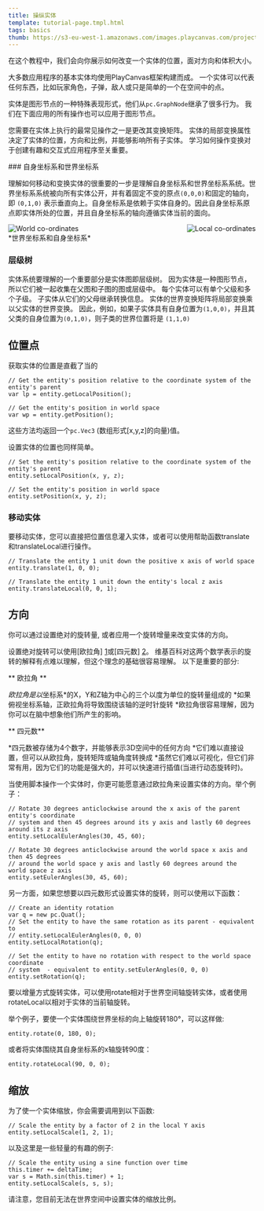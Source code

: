 ```yaml
---
title: 操纵实体
template: tutorial-page.tmpl.html
tags: basics
thumb: https://s3-eu-west-1.amazonaws.com/images.playcanvas.com/projects/12/186/KM6GIE-image-75.jpg
---
```


在这个教程中，我们会向你展示如何改变一个实体的位置，面对方向和体积大小。

大多数应用程序的基本实体均使用PlayCanvas框架构建而成。 一个实体可以代表任何东西，比如玩家角色，子弹，敌人或只是简单的一个在空间中的点。

实体是图形节点的一种特殊表现形式，他们从`pc.GraphNode`继承了很多行为。  我们在下面应用的所有操作也可以应用于图形节点。

您需要在实体上执行的最常见操作之一是更改其变换矩阵。 实体的局部变换属性决定了实体的位置，方向和比例，并能够影响所有子实体。 学习如何操作变换对于创建有趣和交互式应用程序至关重要。

### 自身坐标系和世界坐标系

理解如何移动和变换实体的很重要的一步是理解自身坐标系和世界坐标系系统。世界坐标系系统被向所有实体公开，并有着固定不变的原点`(0,0,0)`和固定的轴向，即 `(0,1,0)` 表示垂直向上。自身坐标系是依赖于实体自身的。因此自身坐标系原点即实体所处的位置，并且自身坐标系的轴向遵循实体当前的面向。

<img src="/images/tutorials/world.jpg" style="float:left;" alt="World co-ordinates"/>
<img src="/images/tutorials/local.jpg" style="float:right;" alt="Local co-ordinates"/>
<div style="clear:both" />
*世界坐标系和自身坐标系*
<br />

### 层级树

实体系统要理解的一个重要部分是实体图即层级树。 因为实体是一种图形节点，所以它们被一起收集在父图和子图的图或层级中。 每个实体可以有单个父级和多个子级。 子实体从它们的父母继承转换信息。 实体的世界变换矩阵将局部变换乘以父实体的世界变换。 因此，例如，如果子实体具有自身位置为`(1,0,0)`，并且其父类的自身位置为`(0,1,0)`，则子类的世界位置将是 `(1,1,0)`

## 位置点

获取实体的位置是直截了当的

~~~js~~~
// Get the entity's position relative to the coordinate system of the entity's parent
var lp = entity.getLocalPosition();

// Get the entity's position in world space
var wp = entity.getPosition();
~~~

这些方法均返回一个`pc.Vec3` (数组形式[x,y,z]的向量)值。

设置实体的位置也同样简单。

~~~js~~~
// Set the entity's position relative to the coordinate system of the entity's parent
entity.setLocalPosition(x, y, z);

// Set the entity's position in world space
entity.setPosition(x, y, z);
~~~

### 移动实体

要移动实体，您可以直接把位置信息灌入实体，或者可以使用帮助函数translate和translateLocal进行操作。

~~~js~~~
// Translate the entity 1 unit down the positive x axis of world space
entity.translate(1, 0, 0);

// Translate the entity 1 unit down the entity's local z axis
entity.translateLocal(0, 0, 1);
~~~

## 方向

你可以通过设置绝对的旋转量, 或者应用一个旋转增量来改变实体的方向。

设置绝对旋转可以使用[欧拉角] [1]或[四元数] [2]。 维基百科对这两个数学表示的旋转的解释有点难以理解，但这个理念的基础很容易理解。 以下是重要的部分:

** 欧拉角 **

*欧拉角是以*坐标系*的X，Y和Z轴为中心的三个以度为单位的旋转量组成的
*如果俯视坐标系轴，正欧拉角将导致围绕该轴的逆时针旋转
*欧拉角很容易理解，因为你可以在脑中想象他们所产生的影响。

** 四元数**

*四元数被存储为4个数字，并能够表示3D空间中的任何方向
*它们难以直接设置，但可以从欧拉角，旋转矩阵或轴角度转换成
*虽然它们难以可视化，但它们非常有用，因为它们的功能是强大的，并可以快速进行插值(当进行动态旋转时)。

当使用脚本操作一个实体时，你更可能愿意通过欧拉角来设置实体的方向。举个例子：

~~~js~~~
// Rotate 30 degrees anticlockwise around the x axis of the parent entity's coordinate
// system and then 45 degrees around its y axis and lastly 60 degrees around its z axis
entity.setLocalEulerAngles(30, 45, 60);

// Rotate 30 degrees anticlockwise around the world space x axis and then 45 degrees
// around the world space y axis and lastly 60 degrees around the world space z axis
entity.setEulerAngles(30, 45, 60);
~~~
另一方面，如果您想要以四元数形式设置实体的旋转，则可以使用以下函数：

~~~js~~~
// Create an identity rotation
var q = new pc.Quat();
// Set the entity to have the same rotation as its parent - equivalent to
// entity.setLocalEulerAngles(0, 0, 0)
entity.setLocalRotation(q);

// Set the entity to have no rotation with respect to the world space coordinate
// system  - equivalent to entity.setEulerAngles(0, 0, 0)
entity.setRotation(q);
~~~

要以增量方式旋转实体，可以使用rotate相对于世界空间轴旋转实体，或者使用rotateLocal以相对于实体的当前轴旋转。

举个例子，要使一个实体围绕世界坐标的向上轴旋转180°，可以这样做:

~~~js~~~
entity.rotate(0, 180, 0);
~~~

或者将实体围绕其自身坐标系的x轴旋转90度：

~~~js~~~
entity.rotateLocal(90, 0, 0);
~~~

## 缩放

为了使一个实体缩放，你会需要调用到以下函数:

~~~js~~~
// Scale the entity by a factor of 2 in the local Y axis
entity.setLocalScale(1, 2, 1);
~~~

以及这里是一些轻量的有趣的例子:

~~~js~~~
// Scale the entity using a sine function over time
this.timer += deltaTime;
var s = Math.sin(this.timer) + 1;
entity.setLocalScale(s, s, s);
~~~

请注意，您目前无法在世界空间中设置实体的缩放比例。

[1]: http://en.wikipedia.org/wiki/Euler_angles
[2]: http://en.wikipedia.org/wiki/Quaternion

